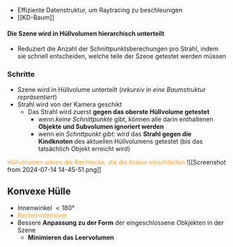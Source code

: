 - Effiziente Datenstruktur, um Raytracing zu beschleunigen
- [[KD-Baum]]
#### Die Szene wird in Hüllvolumen hierarchisch unterteilt
- Reduziert die Anzahl der Schnittpunktsberechungen pro Strahl, indem sie schnell entscheiden, welche teile der Szene getestet werden müssen

### Schritte
- Szene wird in Hüllvolume unterteilt (*rekursiv in eine Baumstruktur repräsentiert*)
- Strahl wird von der Kamera geschikt
	- Das Strahl wird zuerst **gegen das oberste Hüllvolume getestet**
		- wenn *keine Schnittpunkte* gibt, können alle darin enthaltenen **Objekte und Subvolumen ignoriert werden**
		- wenn ein *Schnttpunkt gibt*: wird das **Strahl gegen die Kindknoten** des aktuellen Hüllvolumens getestet (bis das tatsächlich Objekt erreicht wird)

<span style="color:#ffa033">Hüllvolumen wären die Rechtecke, die die Kreise einschließen</span>
![[Screenshot from 2024-07-14 14-45-51.png]]

## Konvexe Hülle
- Innenwinkel $< 180$°
- <span style="color:#ffa033">Rechenintensiver</span>
- Bessere **Anpassung zu der Form** der eingeschlossene  Obkjekten in der Szene
	- **Minimieren das Leervolumen**

